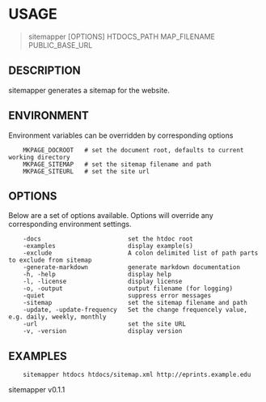 
# USAGE

>	sitemapper \[OPTIONS\] HTDOCS_PATH MAP_FILENAME PUBLIC_BASE_URL

## DESCRIPTION

sitemapper generates a sitemap for the website.


## ENVIRONMENT

Environment variables can be overridden by corresponding options

```
    MKPAGE_DOCROOT   # set the document root, defaults to current working directory
    MKPAGE_SITEMAP   # set the sitemap filename and path
    MKPAGE_SITEURL   # set the site url
```

## OPTIONS

Below are a set of options available. Options will override any corresponding environment settings.

```
    -docs                        set the htdoc root
    -examples                    display example(s)
    -exclude                     A colon delimited list of path parts to exclude from sitemap
    -generate-markdown           generate markdown documentation
    -h, -help                    display help
    -l, -license                 display license
    -o, -output                  output filename (for logging)
    -quiet                       suppress error messages
    -sitemap                     set the sitemap filename and path
    -update, -update-frequency   Set the change frequencely value, e.g. daily, weekly, monthly
    -url                         set the site URL
    -v, -version                 display version
```


## EXAMPLES

```
    sitemapper htdocs htdocs/sitemap.xml http://eprints.example.edu
```

sitemapper v0.1.1

